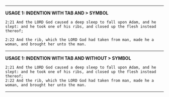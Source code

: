 ***
**USAGE 1: INDENTION WITH TAB AND > SYMBOL**

    2:21 And the LORD God caused a deep sleep to fall upon Adam, and he slept: and he took one of his ribs, and closed up the flesh instead thereof;

>

    2:22 And the rib, which the LORD God had taken from man, made he a woman, and brought her unto the man.
    
***

**USAGE 1: INDENTION WITH TAB AND WITHOUT > SYMBOL**

    2:21 And the LORD God caused a deep sleep to fall upon Adam, and he slept: and he took one of his ribs, and closed up the flesh instead thereof;
    2:22 And the rib, which the LORD God had taken from man, made he a woman, and brought her unto the man.
    
***
